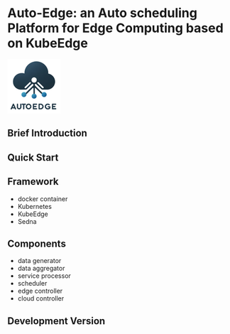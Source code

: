 # Auto-Edge: an Auto scheduling Platform for Edge Computing based on KubeEdge

![](pic/logo.png)

## Brief Introduction

## Quick Start

## Framework
- docker container
- Kubernetes
- KubeEdge
- Sedna

## Components
- data generator
- data aggregator
- service processor
- scheduler
- edge controller
- cloud controller

## Development Version

